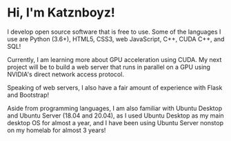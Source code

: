 # Hi, I'm Katznboyz!

I develop open source software that is free to use. Some of the languages I use are Python (3.6+), HTML5, CSS3, web JavaScript, C++, CUDA C++, and SQL!

Currently, I am learning more about GPU acceleration using CUDA. My next project will be to build a web server that runs in parallel on a GPU using NVIDIA's direct network access protocol.

Speaking of web servers, I also have a fair amount of experience with Flask and Bootstrap!

Aside from programming languages, I am also familiar with Ubuntu Desktop and Ubuntu Server (18.04 and 20.04), as I used Ubuntu Desktop as my main desktop OS for almost a year, and I have been using Ubuntu Server nonstop on my homelab for almost 3 years!

